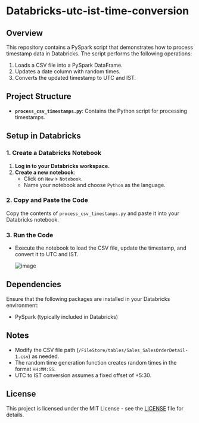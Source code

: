 # Databricks-utc-ist-time-conversion


## Overview

This repository contains a PySpark script that demonstrates how to process timestamp data in Databricks. The script performs the following operations:
1. Loads a CSV file into a PySpark DataFrame.
2. Updates a date column with random times.
3. Converts the updated timestamp to UTC and IST.

## Project Structure

- **`process_csv_timestamps.py`**: Contains the Python script for processing timestamps.

## Setup in Databricks

### 1. Create a Databricks Notebook

1. **Log in to your Databricks workspace.**
2. **Create a new notebook**:
   - Click on `New` > `Notebook`.
   - Name your notebook and choose `Python` as the language.

### 2. Copy and Paste the Code

Copy the contents of `process_csv_timestamps.py` and paste it into your Databricks notebook.

### 3. Run the Code

- Execute the notebook to load the CSV file, update the timestamp, and convert it to UTC and IST.

  ![image](https://github.com/user-attachments/assets/fe8f8840-3fef-403c-bb35-61ca2d53c8f6)


## Dependencies

Ensure that the following packages are installed in your Databricks environment:
- PySpark (typically included in Databricks)

## Notes

- Modify the CSV file path (`/FileStore/tables/Sales_SalesOrderDetail-1.csv`) as needed.
- The random time generation function creates random times in the format `HH:MM:SS`.
- UTC to IST conversion assumes a fixed offset of +5:30.

## License

This project is licensed under the MIT License - see the [LICENSE](LICENSE) file for details.
